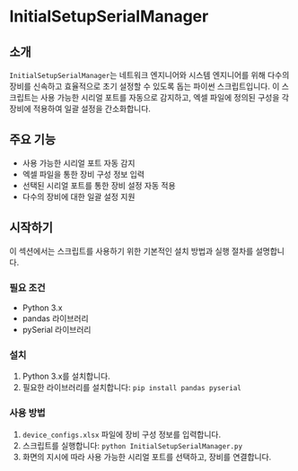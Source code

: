 # InitialSetupSerialManager

## 소개
`InitialSetupSerialManager`는 네트워크 엔지니어와 시스템 엔지니어를 위해 다수의 장비를 신속하고 효율적으로 초기 설정할 수 있도록 돕는 파이썬 스크립트입니다. 이 스크립트는 사용 가능한 시리얼 포트를 자동으로 감지하고, 엑셀 파일에 정의된 구성을 각 장비에 적용하여 일괄 설정을 간소화합니다.

## 주요 기능
- 사용 가능한 시리얼 포트 자동 감지
- 엑셀 파일을 통한 장비 구성 정보 입력
- 선택된 시리얼 포트를 통한 장비 설정 자동 적용
- 다수의 장비에 대한 일괄 설정 지원

## 시작하기
이 섹션에서는 스크립트를 사용하기 위한 기본적인 설치 방법과 실행 절차를 설명합니다.

### 필요 조건
- Python 3.x
- pandas 라이브러리
- pySerial 라이브러리

### 설치
1. Python 3.x를 설치합니다.
2. 필요한 라이브러리를 설치합니다: `pip install pandas pyserial`

### 사용 방법
1. `device_configs.xlsx` 파일에 장비 구성 정보를 입력합니다.
2. 스크립트를 실행합니다: `python InitialSetupSerialManager.py`
3. 화면의 지시에 따라 사용 가능한 시리얼 포트를 선택하고, 장비를 연결합니다.
